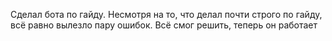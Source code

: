 Сделал бота по гайду. Несмотря на то, что делал почти строго по гайду, всё равно вылезло пару ошибок. Всё смог решить, теперь он работает
